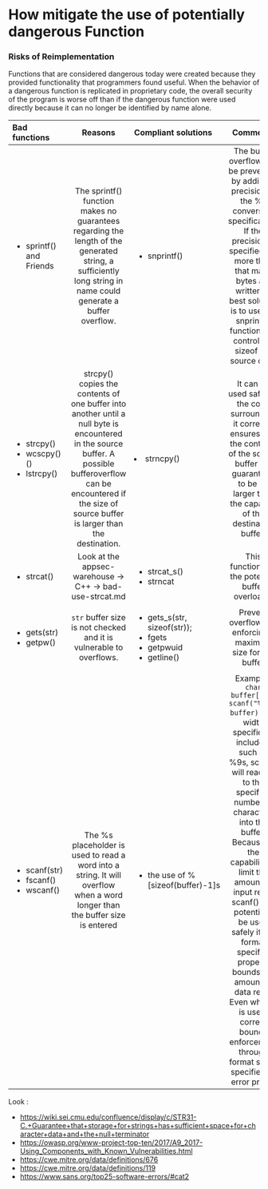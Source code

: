 # How mitigate the use of potentially dangerous Function

### Risks of Reimplementation
Functions that are considered dangerous today were created because they provided functionality that programmers found useful. When the behavior of a dangerous function is replicated in proprietary code, the overall security of the program is worse off than if the dangerous function were used directly because it can no longer be identified by name alone.

| Bad functions | Reasons | Compliant solutions | Comments
|:----------|:----------:|:------------------| :------------:| 
|<ul><li>sprintf() and Friends </li></ul>|The sprintf() function makes no guarantees regarding the length of the generated string, a sufficiently long string in name could generate a buffer overflow.|<ul><li>snprintf()</li></ul>| The buffer overflow can be prevented by adding a precision to the %s conversion specification. If the precision is specified, no more than that many bytes are written. A best solution is to use the snprintf() function and control the sizeof the source data. 
|<ul><li>strcpy()</li><li>wcscpy()()</li><li>lstrcpy()</li></ul>|strcpy() copies the contents of one buffer into another until a null byte is encountered in the source buffer. A possible bufferoverflow can be encountered if the size of source buffer is larger than the destination. | </li><li>strncpy()</li></ul> | It can be used safely if the code surrounding it correctly ensures that the contents of the source buffer are guaranteed to be no larger than the capacity of the destination buffer.| 
|<ul><li>strcat()</li></ul>| Look at the appsec-warehouse -> C++ -> bad-use-strcat.md  |<ul><li>strcat_s()</li><li>strncat</li></ul> | This functions fix the potential buffer overloads.
|<ul><li>gets(str)</li><li>getpw()</li></ul> | `str` buffer size is not checked and it is vulnerable to overflows. | <ul><li>gets_s(str, sizeof(str));</li> <li>fgets</li><li>getpwuid</li><li>getline()</li><ul> | Prevent overflows by enforcing a maximum size for `str` buffer
  |<ul><li>scanf(str)</li><li>fscanf()</li><li>wscanf()</li></ul>| The %s placeholder is used to read a word into a string. It will overflow when a word longer than the buffer size is entered | <ul><li>the use of %[sizeof(buffer)-1]s </li></ul> | Example : `char buffer[10]; scanf("%9s", buffer);` If a width specifier is included, such as %9s, scanf() will read up to the specified number of characters into the buffer. Because of the capability to limit the amount of input read, scanf() can potentially be used safely if the format specifier properly bounds the amount of data read. Even when it is used, correct bounds enforcement through format string specifiers is error prone.|<ul><li>sprintf();</li></ul>| Library has multiple buffer overflows using sprintf()| <ul><li>snprintf(dest; sizeof(dest)+1;source);</li></ul>|Use snprintf instead of sprintf. The slight performance overhead can be afforded in a vast majority of projects. Check the buffer size passed to snprintf.

Look : 
* https://wiki.sei.cmu.edu/confluence/display/c/STR31-C.+Guarantee+that+storage+for+strings+has+sufficient+space+for+character+data+and+the+null+terminator
* https://owasp.org/www-project-top-ten/2017/A9_2017-Using_Components_with_Known_Vulnerabilities.html
* https://cwe.mitre.org/data/definitions/676
* https://cwe.mitre.org/data/definitions/119
* https://www.sans.org/top25-software-errors/#cat2
